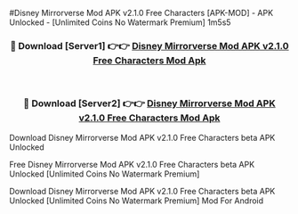 #Disney Mirrorverse Mod APK v2.1.0 Free Characters [APK-MOD] - APK Unlocked - [Unlimited Coins No Watermark Premium] 1m5s5



<div align="center">

<h3>🔴 Download [Server1] 👉👉 <a href="https://momento.my/?title=Disney_Mirrorverse_Mod_APK_v2.1.0_Free_Characters">Disney Mirrorverse Mod APK v2.1.0 Free Characters Mod Apk</a></h3><br>

<h3>🔴 Download [Server2] 👉👉 <a href="https://momento.my/?title=Disney_Mirrorverse_Mod_APK_v2.1.0_Free_Characters">Disney Mirrorverse Mod APK v2.1.0 Free Characters Mod Apk</a></h3>
</div>



Download Disney Mirrorverse Mod APK v2.1.0 Free Characters beta APK Unlocked

Free Disney Mirrorverse Mod APK v2.1.0 Free Characters beta APK Unlocked [Unlimited Coins No Watermark Premium]

Download Disney Mirrorverse Mod APK v2.1.0 Free Characters beta APK Unlocked [Unlimited Coins No Watermark Premium] Mod For Android
